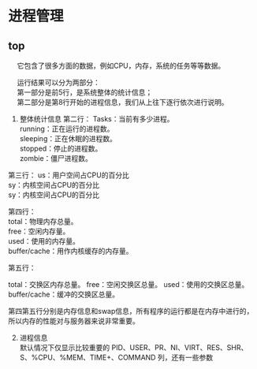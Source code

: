 



# 进程管理   
## top
<!-- 
 10分钟教会你看懂top 
 https://mp.weixin.qq.com/s/R9w9891uvHNm6tXTCvfeJg

Linux 守护进程的启动方法
https://www.ruanyifeng.com/blog/2016/02/linux-daemon.html

**** https://zhuanlan.zhihu.com/p/562569361

-->
&emsp; 它包含了很多方面的数据，例如CPU，内存，系统的任务等等数据。  

&emsp; 运行结果可以分为两部分：  
&emsp; 第一部分是前5行，是系统整体的统计信息；  
&emsp; 第二部分是第8行开始的进程信息，我们从上往下逐行依次进行说明。  

1. 整体统计信息
第二行：
Tasks：当前有多少进程。  
running：正在运行的进程数。  
sleeping：正在休眠的进程数。  
stopped：停止的进程数。  
zombie：僵尸进程数。  


第三行：
us：用户空间占CPU的百分比  
sy：内核空间占CPU的百分比  
sy：内核空间占CPU的百分比  

第四行：  
total：物理内存总量。  
free：空闲内存量。  
used：使用的内存量。  
buffer/cache：用作内核缓存的内存量。  


第五行：

total：交换区内存总量。
free：空闲交换区总量。
used：使用的交换区总量。
buffer/cache：缓冲的交换区总量。  

第四第五行分别是内存信息和swap信息，所有程序的运行都是在内存中进行的，所以内存的性能对与服务器来说非常重要。  

2. 进程信息  
默认情况下仅显示比较重要的 PID、USER、PR、NI、VIRT、RES、SHR、S、%CPU、%MEM、TIME+、COMMAND 列，还有一些参数  




